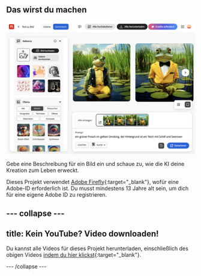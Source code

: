 ## Das wirst du machen

![Vier verschiedene, von KI generierte Bilder eines Frosches im Smoking. Der Hintergrund ist ein Teich mit Seerosen.](images/whatyouwillmake.png)

Gebe eine Beschreibung für ein Bild ein und schaue zu, wie die KI deine Kreation zum Leben erweckt.

Dieses Projekt verwendet [Adobe Firefly](https://firefly.adobe.com/){:target="_blank"}, wofür eine Adobe-ID erforderlich ist. Du musst mindestens 13 Jahre alt sein, um dich für eine eigene Adobe ID zu registrieren.

--- collapse ---
---
title: Kein YouTube? Video downloaden!
---

Du kannst alle Videos für dieses Projekt herunterladen, einschließlich des obigen Videos [indem du hier klickst](https://rpf.io/p/de-DE/ai-image-go){:target="_blank"}.

--- /collapse ---
